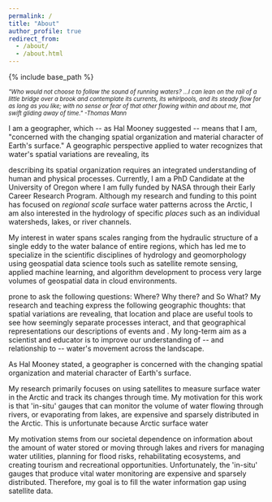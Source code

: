 ```yaml
---
permalink: /
title: "About"
author_profile: true
redirect_from: 
  - /about/
  - /about.html
---
```


{% include base_path %}

<span style="font-size:0.82em;">*"Who would not choose to follow the sound of running waters? ...I can lean on the rail of a little bridge over a brook and contemplate its currents, its whirlpools, and its steady flow for as long as you like; with no sense or fear of that other flowing within and about me, that swift gliding away of time." -Thomas Mann* </span>

I am a geographer, which -- as Hal Mooney suggested -- means that I am, "concerned with the changing spatial organization and material character of Earth's surface." A geographic perspective applied to water recognizes that water's spatial variations are revealing, its 

describing its spatial organization requires an integrated understanding of human and physical processes. Currently, I am a PhD Candidate at the University of Oregon where I am fully funded by NASA through their Early Career Research Program. Although my research and funding to this point has focused on *regional scale* surface water patterns across the Arctic, I am also interested in the hydrology of specific *places* such as an individual watersheds, lakes, or river channels.

My interest in water spans scales ranging from the hydraulic structure of a single eddy to the water balance of entire regions, which has led me to specialize in the scientific disciplines of hydrology and geomorphology using geospatial data science tools such as satellite remote sensing, applied machine learning, and algorithm development to process very large volumes of geospatial data in cloud environments.




prone to ask the following questions: Where? Why there? and So What? My research and teaching express the following geographic thoughts: that spatial variations are revealing, that location and place are useful tools to see how seemingly separate processes interact, and that geographical representations  our descriptions of events and . My long-term aim as a scientist and educator is to improve our understanding of -- and relationship to -- water's movement across the landscape. 

As Hal Mooney stated, a geographer is concerned with the changing spatial organization and material character of Earth's surface.

My research primarily focuses on using satellites to measure surface water in the Arctic and track its changes through time. My motivation for this work is that 'in-situ' gauges that can monitor the volume of water flowing through rivers, or evaporating from lakes, are expensive and sparsely distributed in the Arctic. This is unfortunate because Arctic surface water 

My motivation stems from our societal dependence on information about the amount of water stored or moving through lakes and rivers for managing water utilities, planning for flood risks, rehabilitating ecosystems, and creating tourism and recreational opportunities. Unfortunately, the 'in-situ' gauges that produce vital water monitoring are expensive and sparsely distributed. Therefore, my goal is to fill the water information gap using satellite data.




